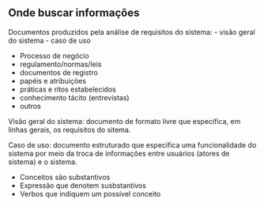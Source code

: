 ## Onde buscar informações

Documentos produzidos pela análise de requisitos do sistema:
	- visão geral do sistema
	- caso de uso

- Processo de negócio
- regulamento/normas/leis
- documentos de registro
- papéis e atribuições
- práticas e ritos estabelecidos
- conhecimento tácito (entrevistas)
- outros

Visão geral do sistema: documento de formato livre que especifica, em linhas gerais, os requisitos do sitema.

Caso de uso: documento estruturado que especifica uma funcionalidade do sistema por meio da troca de informações entre usuários (atores de sistema) e o sistema.

- Conceitos são substantivos
- Expressão que denotem susbstantivos
- Verbos que indiquem um possível conceito

